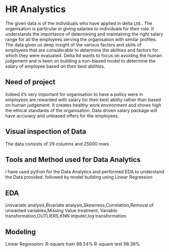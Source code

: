 
# HR Analystics

The given data is of the individuals who have applied in delta Ltd.. The organisation is particular in giving salaries to individuals for their role. It understands the importance of determining and maintaining the right salary range for all the employees serving the organisation with similar profiles. The data gives us deep insight of the various factors and skills of employees that are considerable to determine the abilities and factors for which they were evaluated. Delta ltd wants to focus on avoiding the human judgement and is keen on building a non-biased model to determine the salary of employee based on their best abilities.  


## Need of project
Indeed it’s very important for organisation to have a policy were in employees are rewarded with salary for their best ability rather than based on human judgement. It creates healthy work environment and shows high the ethical standards of the organisation. Data driven salary package will have accuracy and unbiased offers for the employees.
## Visual inspection of Data
The data consists of 29 columns and 25000 rows.
## Tools and Method used for Data Analytics 
I have used python for the Data Analytics and performed EDA to understand the Data provided. followed by model building using Linear Regression
## EDA
Univariate analysis,Bivariate analysis,Skewness,Correlation,Removal of unwanted variables,Missing Value treatment,
Variable transformation,OUTLIERS,KNN imputer,log transformation.
## Modeling
Linear Regression: R-square train	98.24%
R-square test	98.38%
